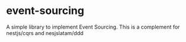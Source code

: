# event-sourcing
A simple library to implement Event Sourcing. This is a complement for nestjs/cqrs and nesjslatam/ddd
